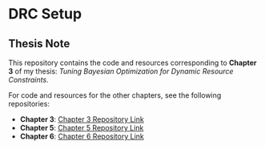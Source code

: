 # DRC Setup

## Thesis Note

This repository contains the code and resources corresponding to **Chapter 3** of my thesis: *Tuning Bayesian Optimization for Dynamic Resource Constraints*.

For code and resources for the other chapters, see the following repositories:
- **Chapter 3**: [Chapter 3 Repository Link](https://github.com/stefanpricopie/drc_schema)
- **Chapter 5**: [Chapter 5 Repository Link](https://github.com/stefanpricopie/drc_lookahead)
- **Chapter 6**: [Chapter 6 Repository Link](https://github.com/username/chapter5-repo)
